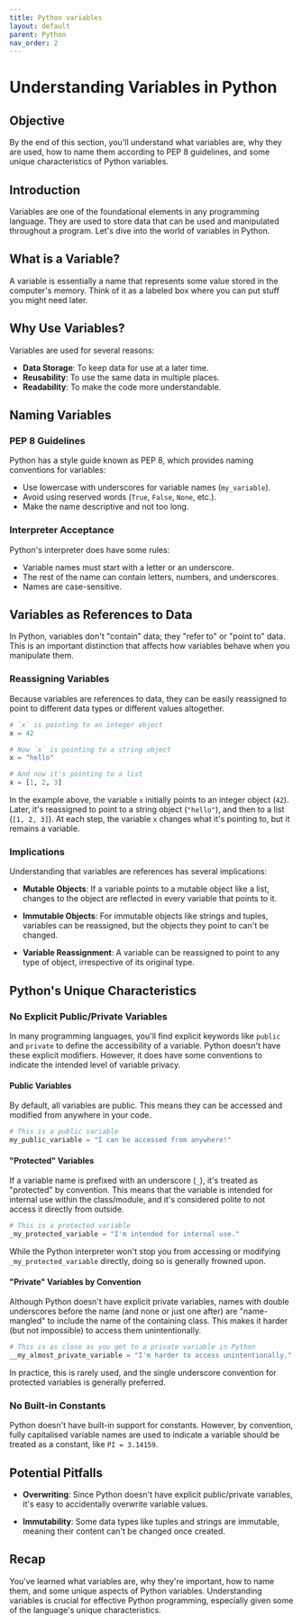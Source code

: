 ```yaml
---
title: Python variables
layout: default
parent: Python
nav_order: 2
---
```


# Understanding Variables in Python

## Objective

By the end of this section, you'll understand what variables are, why they are used, how to name them according to PEP 8 guidelines, and some unique characteristics of Python variables.

## Introduction

Variables are one of the foundational elements in any programming language. They are used to store data that can be used and manipulated throughout a program. Let's dive into the world of variables in Python.

## What is a Variable?

A variable is essentially a name that represents some value stored in the computer's memory. Think of it as a labeled box where you can put stuff you might need later.

## Why Use Variables?

Variables are used for several reasons:

- **Data Storage**: To keep data for use at a later time.
- **Reusability**: To use the same data in multiple places.
- **Readability**: To make the code more understandable.

## Naming Variables

### PEP 8 Guidelines

Python has a style guide known as PEP 8, which provides naming conventions for variables:

- Use lowercase with underscores for variable names (`my_variable`).
- Avoid using reserved words (`True`, `False`, `None`, etc.).
- Make the name descriptive and not too long.

### Interpreter Acceptance

Python's interpreter does have some rules:

- Variable names must start with a letter or an underscore.
- The rest of the name can contain letters, numbers, and underscores.
- Names are case-sensitive.


## Variables as References to Data

In Python, variables don't "contain" data; they "refer to" or "point to" data. This is an important distinction that affects how variables behave when you manipulate them. 

### Reassigning Variables

Because variables are references to data, they can be easily reassigned to point to different data types or different values altogether.

```python
# `x` is pointing to an integer object
x = 42

# Now `x` is pointing to a string object
x = "hello"

# And now it's pointing to a list
x = [1, 2, 3]
```

In the example above, the variable `x` initially points to an integer object (`42`). Later, it's reassigned to point to a string object (`"hello"`), and then to a list (`[1, 2, 3]`). At each step, the variable `x` changes what it's pointing to, but it remains a variable.

### Implications

Understanding that variables are references has several implications:

- **Mutable Objects**: If a variable points to a mutable object like a list, changes to the object are reflected in every variable that points to it.
  
- **Immutable Objects**: For immutable objects like strings and tuples, variables can be reassigned, but the objects they point to can't be changed.

- **Variable Reassignment**: A variable can be reassigned to point to any type of object, irrespective of its original type.

## Python's Unique Characteristics

### No Explicit Public/Private Variables

In many programming languages, you'll find explicit keywords like `public` and `private` to define the accessibility of a variable. Python doesn't have these explicit modifiers. However, it does have some conventions to indicate the intended level of variable privacy.

#### Public Variables

By default, all variables are public. This means they can be accessed and modified from anywhere in your code.

```python
# This is a public variable
my_public_variable = "I can be accessed from anywhere!"
```

#### "Protected" Variables

If a variable name is prefixed with an underscore (`_`), it's treated as "protected" by convention. This means that the variable is intended for internal use within the class/module, and it's considered polite to not access it directly from outside.

```python
# This is a protected variable
_my_protected_variable = "I'm intended for internal use."
```

While the Python interpreter won't stop you from accessing or modifying `_my_protected_variable` directly, doing so is generally frowned upon.

#### "Private" Variables by Convention

Although Python doesn't have explicit private variables, names with double underscores before the name (and none or just one after) are "name-mangled" to include the name of the containing class. This makes it harder (but not impossible) to access them unintentionally.

```python
# This is as close as you get to a private variable in Python
__my_almost_private_variable = "I'm harder to access unintentionally."
```

In practice, this is rarely used, and the single underscore convention for protected variables is generally preferred.

### No Built-in Constants

Python doesn't have built-in support for constants. However, by convention, fully capitalised variable names are used to indicate a variable should be treated as a constant, like `PI = 3.14159`.

## Potential Pitfalls

- **Overwriting**: Since Python doesn't have explicit public/private variables, it's easy to accidentally overwrite variable values.
  
- **Immutability**: Some data types like tuples and strings are immutable, meaning their content can't be changed once created.

## Recap

You've learned what variables are, why they're important, how to name them, and some unique aspects of Python variables. Understanding variables is crucial for effective Python programming, especially given some of the language's unique characteristics.
